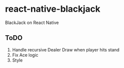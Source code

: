 # react-native-blackjack
BlackJack on React Native

## ToDO
1. Handle recursive Dealer Draw when player hits stand
2. Fix Ace logic
3. Style
